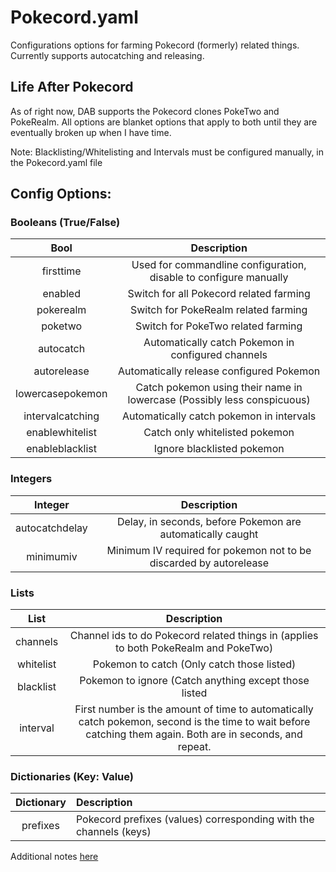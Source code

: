 # Pokecord.yaml

Configurations options for farming Pokecord (formerly) related things. Currently supports autocatching and releasing.

## Life After Pokecord

As of right now, DAB supports the Pokecord clones PokeTwo and PokeRealm. All options are blanket options that apply to both until they are eventually broken up when I have time.

Note: Blacklisting/Whitelisting and Intervals must be configured manually, in the Pokecord.yaml file

## Config Options:

### Booleans (True/False)

| Bool             | Description                                                             |
|:----------------:|:-----------------------------------------------------------------------:|
| firsttime        | Used for commandline configuration, disable to configure manually       |
| enabled          | Switch for all Pokecord related farming                                 |
| pokerealm        | Switch for PokeRealm related farming                                    |
| poketwo          | Switch for PokeTwo related farming                                      |
| autocatch        | Automatically catch Pokemon in configured channels                      |
| autorelease      | Automatically release configured Pokemon                                |
| lowercasepokemon | Catch pokemon using their name in lowercase (Possibly less conspicuous) |
| intervalcatching | Automatically catch pokemon in intervals                                |
| enablewhitelist  | Catch only whitelisted pokemon                                          |
| enableblacklist  | Ignore blacklisted pokemon                                              |

### Integers

| Integer          | Description                                                        |
|:----------------:|:------------------------------------------------------------------:|
| autocatchdelay   | Delay, in seconds, before Pokemon are automatically caught         |
| minimumiv        | Minimum IV required for pokemon not to be discarded by autorelease |

### Lists

| List      | Description                                                                                                                                                |
|:---------:|:----------------------------------------------------------------------------------------------------------------------------------------------------------:|
| channels  | Channel ids to do Pokecord related things in (applies to both PokeRealm and PokeTwo)                                                                                                            |
| whitelist | Pokemon to catch (Only catch those listed)                                                                                                                 |
| blacklist | Pokemon to ignore (Catch anything except those listed                                                                                                      |
| interval  | First number is the amount of time to automatically catch pokemon, second is the time to wait before catching them again. Both are in seconds, and repeat. |

### Dictionaries (Key: Value)

| Dictionary | Description                                                       |
|:----------:|:------------------------------------------------------------------|
| prefixes   | Pokecord prefixes (values) corresponding with the channels (keys) |

Additional notes [here](Additional.md)
